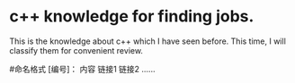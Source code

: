 # c++ knowledge for finding jobs.

This is the knowledge about c++ which I have seen before. This time, I will classify them for convenient review.



#命名格式
   [编号]： 内容
          链接1
          链接2
          ......
